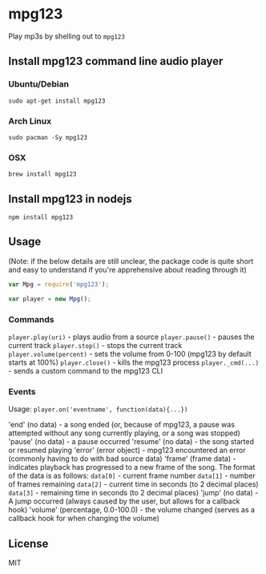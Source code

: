 # mpg123

Play mp3s by shelling out to `mpg123`

## Install mpg123 command line audio player
### Ubuntu/Debian
```
sudo apt-get install mpg123
```
### Arch Linux
```
sudo pacman -Sy mpg123
```
### OSX
```
brew install mpg123
```
## Install mpg123 in nodejs
```
npm install mpg123
```
## Usage

(Note: if the below details are still unclear, the package code is quite short and easy to understand if you're apprehensive about reading through it)

```js
var Mpg = require('mpg123');

var player = new Mpg();
```

### Commands

```player.play(uri)``` - plays audio from a source
```player.pause()``` - pauses the current track
```player.stop()``` - stops the current track
```player.volume(percent)``` - sets the volume from 0-100 (mpg123 by default starts at 100%)
```player.close()``` - kills the mpg123 process
```player._cmd(...)``` - sends a custom command to the mpg123 CLI

### Events

Usage: ```player.on('eventname', function(data){...})```

'end' (no data) - a song ended (or, because of mpg123, a pause was attempted without any song currently playing, or a song was stopped)
'pause' (no data) - a pause occurred
'resume' (no data) - the song started or resumed playing
'error' (error object) - mpg123 encountered an error (commonly having to do with bad source data)
'frame' (frame data) - indicates playback has progressed to a new frame of the song. The format of the data is as follows:
```data[0]``` - current frame number
```data[1]``` - number of frames remaining
```data[2]``` - current time in seconds (to 2 decimal places)
```data[3]``` - remaining time in seconds (to 2 decimal places)
'jump' (no data) - A jump occurred (always caused by the user, but allows for a callback hook)
'volume' (percentage, 0.0-100.0) -  the volume changed (serves as a callback hook for when changing the volume)

## License

MIT
